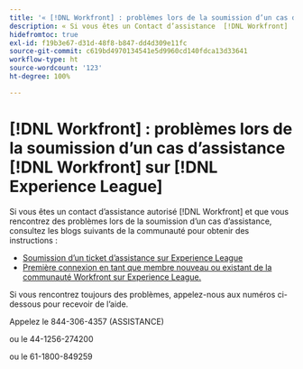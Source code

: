 ```yaml
---
title: '« [!DNL Workfront] : problèmes lors de la soumission d’un cas d’assistance Workfront sur Experience League »'
description: « Si vous êtes un Contact d’assistance  [!DNL Workfront]  autorisé et rencontrez des problèmes lors de la soumission d’un cas d’assistance, appelez les numéros ci-dessous pour recevoir de l’aide. »
hidefromtoc: true
exl-id: f19b3e67-d31d-48f8-b847-dd4d309e11fc
source-git-commit: c619bd4970134541e5d9960cd140fdca13d33641
workflow-type: ht
source-wordcount: '123'
ht-degree: 100%

---
```


# [!DNL Workfront] : problèmes lors de la soumission d’un cas d’assistance [!DNL Workfront] sur [!DNL Experience League]

Si vous êtes un contact d’assistance autorisé [!DNL Workfront] et que vous rencontrez des problèmes lors de la soumission d’un cas d’assistance, consultez les blogs suivants de la communauté pour obtenir des instructions :

* [Soumission d’un ticket d’assistance sur Experience League](https://experienceleaguecommunities.adobe.com/t5/workfront-blogs/how-to-submit-a-support-ticket-on-experience-league/ba-p/461737?profile.language=fr)
* [Première connexion en tant que membre nouveau ou existant de la communauté Workfront sur Experience League.](https://experienceleaguecommunities.adobe.com/t5/workfront-blogs/logging-in-for-the-first-time-as-a-new-or-existing-workfront/ba-p/461472?profile.language=fr)

Si vous rencontrez toujours des problèmes, appelez-nous aux numéros ci-dessous pour recevoir de l’aide.

Appelez le 844-306-4357 (ASSISTANCE)

ou le 44-1256-274200

ou le 61-1800-849259
